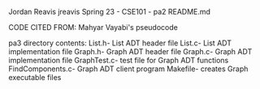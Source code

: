 Jordan Reavis
jreavis
Spring 23 - CSE101 - pa2
README.md

CODE CITED FROM: Mahyar Vayabi's pseudocode

pa3 directory contents:
List.h- List ADT header file
List.c- List ADT implementation file
Graph.h- Graph ADT header file
Graph.c- Graph ADT implementation file
GraphTest.c- test file for Graph ADT functions
FindComponents.c- Graph ADT client program
Makefile- creates Graph executable files
